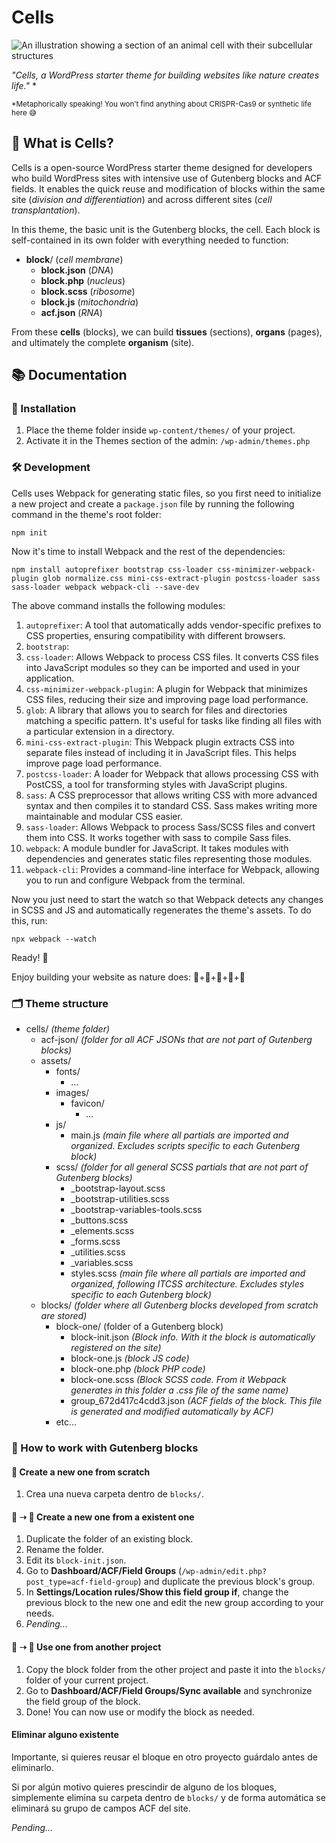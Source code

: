 # Cells  

![An illustration showing a section of an animal cell with their subcellular structures](https://i.imgur.com/X18jIYP.png)

*"Cells, a WordPress starter theme for building websites like nature creates life."* *

<small>*Metaphorically speaking! You won’t find anything about CRISPR-Cas9 or synthetic life here 😅</small>

## 🧬 What is Cells?

Cells is a open-source WordPress starter theme designed for developers who build WordPress sites with intensive use of Gutenberg blocks and ACF fields. It enables the quick reuse and modification of blocks within the same site (*division and differentiation*) and across different sites (*cell transplantation*).  

In this theme, the basic unit is the Gutenberg blocks, the cell. Each block is self-contained in its own folder with everything needed to function:  

- **block**/ (*cell membrane*)  
  - **block.json** (*DNA*)  
  - **block.php** (*nucleus*)  
  - **block.scss** (*ribosome*)  
  - **block.js** (*mitochondria*)  
  - **acf.json** (*RNA*)  

From these **cells** (blocks), we can build **tissues** (sections), **organs** (pages), and ultimately the complete **organism** (site).

## 📚 Documentation

### 🚀 Installation

1. Place the theme folder inside `wp-content/themes/` of your project.
2. Activate it in the Themes section of the admin: `/wp-admin/themes.php`

### 🛠️ Development

Cells uses Webpack for generating static files, so you first need to initialize a new project and create a `package.json` file by running the following command in the theme's root folder:

```
npm init
```

Now it's time to install Webpack and the rest of the dependencies:

```
npm install autoprefixer bootstrap css-loader css-minimizer-webpack-plugin glob normalize.css mini-css-extract-plugin postcss-loader sass sass-loader webpack webpack-cli --save-dev
```

The above command installs the following modules:

1. `autoprefixer`: A tool that automatically adds vendor-specific prefixes to CSS properties, ensuring compatibility with different browsers.
2. `bootstrap`:
3. `css-loader`: Allows Webpack to process CSS files. It converts CSS files into JavaScript modules so they can be imported and used in your application.
4. `css-minimizer-webpack-plugin`: A plugin for Webpack that minimizes CSS files, reducing their size and improving page load performance.
5. `glob`: A library that allows you to search for files and directories matching a specific pattern. It's useful for tasks like finding all files with a particular extension in a directory.
6. `mini-css-extract-plugin`: This Webpack plugin extracts CSS into separate files instead of including it in JavaScript files. This helps improve page load performance.
7. `postcss-loader`: A loader for Webpack that allows processing CSS with PostCSS, a tool for transforming styles with JavaScript plugins.
8. `sass`: A CSS preprocessor that allows writing CSS with more advanced syntax and then compiles it to standard CSS. Sass makes writing more maintainable and modular CSS easier.
9. `sass-loader`: Allows Webpack to process Sass/SCSS files and convert them into CSS. It works together with sass to compile Sass files.
10. `webpack`: A module bundler for JavaScript. It takes modules with dependencies and generates static files representing those modules.
11. `webpack-cli`: Provides a command-line interface for Webpack, allowing you to run and configure Webpack from the terminal.

Now you just need to start the watch so that Webpack detects any changes in SCSS and JS and automatically regenerates the theme's assets. To do this, run:

```
npx webpack --watch
```

Ready! 🚀

Enjoy building your website as nature does: 🧬+🧬+🧬+🧬+🧬

### 🗂️ Theme structure

- cells/ *(theme folder)*
  - acf-json/ *(folder for all ACF JSONs that are not part of Gutenberg blocks)*
  - assets/
    - fonts/
      - …
    - images/
      - favicon/
        - …
    - js/
      - main.js *(main file where all partials are imported and organized. Excludes scripts specific to each Gutenberg block)*
    - scss/ *(folder for all general SCSS partials that are not part of Gutenberg blocks)*
      - _bootstrap-layout.scss
      - _bootstrap-utilities.scss
      - _bootstrap-variables-tools.scss
      - _buttons.scss
      - _elements.scss
      - _forms.scss
      - _utilities.scss
      - _variables.scss
      - styles.scss *(main file where all partials are imported and organized, following ITCSS architecture. Excludes styles specific to each Gutenberg block)*
  - blocks/ *(folder where all Gutenberg blocks developed from scratch are stored)*
    - block-one/ (folder of a Gutenberg block)
      - block-init.json *(Block info. With it the block is automatically registered on the site)*
      - block-one.js *(block JS code)*
      - block-one.php *(block PHP code)*
      - block-one.scss *(Block SCSS code. From it Webpack generates in this folder a .css file of the same name)*
      - group_672d417c4cdd3.json *(ACF fields of the block. This file is generated and modified automatically by ACF)*
    - etc…
    
### 🧩 How to work with Gutenberg blocks

#### 🧬 Create a new one from scratch

1. Crea una nueva carpeta dentro de `blocks/`.

#### 🧬 ➝ 🧬 Create a new one from a existent one

1. Duplicate the folder of an existing block.
2. Rename the folder.
3. Edit its `block-init.json`.
4. Go to **Dashboard/ACF/Field Groups** (`/wp-admin/edit.php?post_type=acf-field-group`) and duplicate the previous block's group.
5. In **Settings/Location rules/Show this field group if**, change the previous block to the new one and edit the new group according to your needs.
6. *Pending...*

#### 💉 ➝ 🧬 Use one from another project

1. Copy the block folder from the other project and paste it into the `blocks/` folder of your current project.
2. Go to **Dashboard/ACF/Field Groups/Sync available** and synchronize the field group of the block.
3. Done! You can now use or modify the block as needed.

#### Eliminar alguno existente

Importante, si quieres reusar el bloque en otro proyecto guárdalo antes de eliminarlo.

Si por algún motivo quieres prescindir de alguno de los bloques, simplemente elimina su carpeta dentro de `blocks/` y de forma automática se eliminará su grupo de campos ACF del site.

*Pending...*